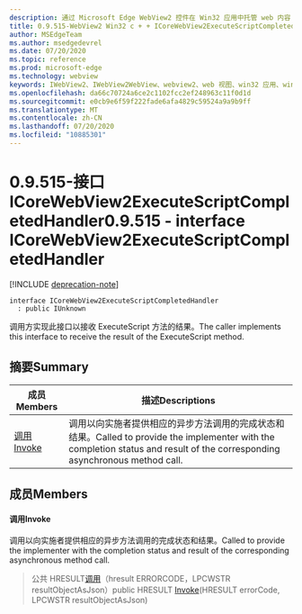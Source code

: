 ```yaml
---
description: 通过 Microsoft Edge WebView2 控件在 Win32 应用中托管 web 内容
title: 0.9.515-WebView2 Win32 c + + ICoreWebView2ExecuteScriptCompletedHandler
author: MSEdgeTeam
ms.author: msedgedevrel
ms.date: 07/20/2020
ms.topic: reference
ms.prod: microsoft-edge
ms.technology: webview
keywords: IWebView2、IWebView2WebView、webview2、web 视图、win32 应用、win32、edge、ICoreWebView2、ICoreWebView2Controller、浏览器控件、边缘 html
ms.openlocfilehash: da66c70724a6ce2c1102fcc2ef248963c11f0d1d
ms.sourcegitcommit: e0cb9e6f59f222fade6afa4829c59524a9a9b9ff
ms.translationtype: MT
ms.contentlocale: zh-CN
ms.lasthandoff: 07/20/2020
ms.locfileid: "10885301"
---
```

# <span data-ttu-id="3f583-104">0.9.515-接口 ICoreWebView2ExecuteScriptCompletedHandler</span><span class="sxs-lookup"><span data-stu-id="3f583-104">0.9.515 - interface ICoreWebView2ExecuteScriptCompletedHandler</span></span> 

[!INCLUDE [deprecation-note](../../includes/deprecation-note.md)]

```
interface ICoreWebView2ExecuteScriptCompletedHandler
  : public IUnknown
```

<span data-ttu-id="3f583-105">调用方实现此接口以接收 ExecuteScript 方法的结果。</span><span class="sxs-lookup"><span data-stu-id="3f583-105">The caller implements this interface to receive the result of the ExecuteScript method.</span></span>

## <span data-ttu-id="3f583-106">摘要</span><span class="sxs-lookup"><span data-stu-id="3f583-106">Summary</span></span>

 <span data-ttu-id="3f583-107">成员</span><span class="sxs-lookup"><span data-stu-id="3f583-107">Members</span></span>                        | <span data-ttu-id="3f583-108">描述</span><span class="sxs-lookup"><span data-stu-id="3f583-108">Descriptions</span></span>
--------------------------------|---------------------------------------------
[<span data-ttu-id="3f583-109">调用</span><span class="sxs-lookup"><span data-stu-id="3f583-109">Invoke</span></span>](#invoke) | <span data-ttu-id="3f583-110">调用以向实施者提供相应的异步方法调用的完成状态和结果。</span><span class="sxs-lookup"><span data-stu-id="3f583-110">Called to provide the implementer with the completion status and result of the corresponding asynchronous method call.</span></span>

## <span data-ttu-id="3f583-111">成员</span><span class="sxs-lookup"><span data-stu-id="3f583-111">Members</span></span>

#### <span data-ttu-id="3f583-112">调用</span><span class="sxs-lookup"><span data-stu-id="3f583-112">Invoke</span></span> 

<span data-ttu-id="3f583-113">调用以向实施者提供相应的异步方法调用的完成状态和结果。</span><span class="sxs-lookup"><span data-stu-id="3f583-113">Called to provide the implementer with the completion status and result of the corresponding asynchronous method call.</span></span>

> <span data-ttu-id="3f583-114">公共 HRESULT[调用](#invoke)（hresult ERRORCODE，LPCWSTR resultObjectAsJson）</span><span class="sxs-lookup"><span data-stu-id="3f583-114">public HRESULT [Invoke](#invoke)(HRESULT errorCode, LPCWSTR resultObjectAsJson)</span></span>

